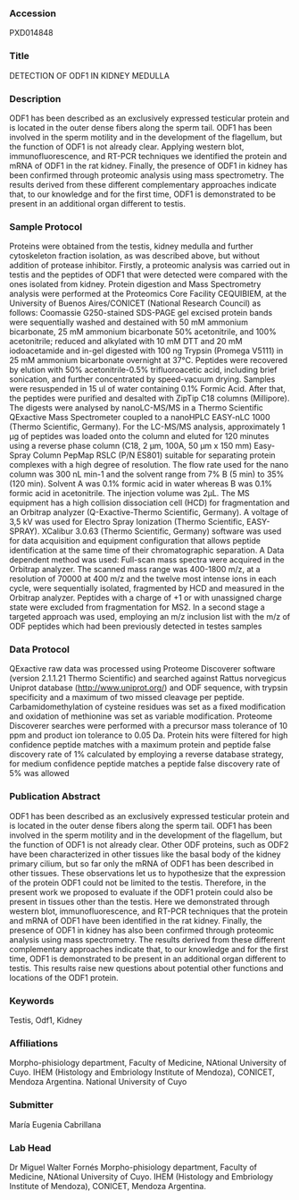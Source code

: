 ### Accession
PXD014848

### Title
DETECTION OF ODF1 IN KIDNEY MEDULLA

### Description
ODF1 has been described as an exclusively expressed testicular protein and is located in the outer dense fibers along the sperm tail. ODF1 has been involved in the sperm motility and in the development of the flagellum, but the function of ODF1 is not already clear. Applying western blot, immunofluorescence, and RT-PCR techniques we identified the protein and mRNA of ODF1 in the rat kidney. Finally, the presence of ODF1 in kidney has been confirmed through proteomic analysis using mass spectrometry. The results derived from these different complementary approaches indicate that, to our knowledge and for the first time, ODF1 is demonstrated to be present in an additional organ different to testis.

### Sample Protocol
Proteins were obtained from the testis, kidney medulla and further cytoskeleton fraction isolation, as was described above, but without addition of protease inhibitor. Firstly, a proteomic analysis was carried out in testis and the peptides of ODF1 that were detected were compared with the ones isolated from kidney. Protein digestion and Mass Spectrometry analysis were performed at the Proteomics Core Facility CEQUIBIEM, at the University of Buenos Aires/CONICET (National Research Council) as follows: Coomassie G250-stained SDS-PAGE gel excised protein bands were sequentially washed and destained with 50 mM ammonium bicarbonate, 25 mM ammonium bicarbonate 50% acetonitrile, and 100% acetonitrile; reduced and alkylated with 10 mM DTT and 20 mM iodoacetamide and in-gel digested with 100 ng Trypsin (Promega V5111) in 25 mM ammonium bicarbonate overnight at 37°C.  Peptides were recovered by elution with 50% acetonitrile-0.5% trifluoroacetic acid, including brief sonication, and further concentrated by speed-vacuum drying. Samples were resuspended in 15 ul of water containing 0.1% Formic Acid. After that, the peptides were purified and desalted with ZipTip C18 columns (Millipore). The digests were analysed by nanoLC-MS/MS in a Thermo Scientific QExactive Mass Spectrometer coupled to a nanoHPLC EASY-nLC 1000 (Thermo Scientific, Germany). For the LC-MS/MS analysis, approximately 1 μg of peptides was loaded onto the column and eluted for 120 minutes using a reverse phase column (C18, 2 µm, 100A, 50 µm x 150 mm) Easy-Spray Column PepMap RSLC (P/N ES801) suitable for separating protein complexes with a high degree of resolution. The flow rate used for the nano column was 300 nL min-1 and the solvent range from 7% B (5 min) to 35% (120 min). Solvent A was 0.1% formic acid in water whereas B was 0.1% formic acid in acetonitrile. The injection volume was 2µL. The MS equipment has a high collision dissociation cell (HCD) for fragmentation and an Orbitrap analyzer (Q-Exactive-Thermo Scientific, Germany). A voltage of 3,5 kV was used for Electro Spray Ionization (Thermo Scientific, EASY-SPRAY). XCalibur 3.0.63 (Thermo Scientific, Germany) software was used for data acquisition and equipment configuration that allows peptide identification at the same time of their chromatographic separation. A Data dependent method was used: Full-scan mass spectra were acquired in the Orbitrap analyzer. The scanned mass range was 400-1800 m/z, at a resolution of 70000 at 400 m/z and the twelve most intense ions in each cycle, were sequentially isolated, fragmented by HCD and measured in the Orbitrap analyzer. Peptides with a charge of +1 or with unassigned charge state were excluded from fragmentation for MS2. In a second stage a targeted approach was used, employing an m/z inclusion list with the m/z of ODF peptides which had been previously detected in testes samples

### Data Protocol
QExactive raw data was processed using Proteome Discoverer software (version 2.1.1.21 Thermo Scientific) and searched against Rattus norvegicus Uniprot database (http://www.uniprot.org/) and ODF sequence, with trypsin specificity and a maximum of two missed cleavage per peptide. Carbamidomethylation of cysteine residues was set as a fixed modification and oxidation of methionine was set as variable modification.  Proteome Discoverer searches were performed with a precursor mass tolerance of 10 ppm and product ion tolerance to 0.05 Da. Protein hits were filtered for high confidence peptide matches with a maximum protein and peptide false discovery rate of 1% calculated by employing a reverse database strategy, for medium confidence peptide matches a peptide false discovery rate of 5% was allowed

### Publication Abstract
ODF1 has been described as an exclusively expressed testicular protein and is located in the outer dense fibers along the sperm tail. ODF1 has been involved in the sperm motility and in the development of the flagellum, but the function of ODF1 is not already clear. Other ODF proteins, such as ODF2 have been characterized in other tissues like the basal body of the kidney primary cilium, but so far only the mRNA of ODF1 has been described in other tissues. These observations let us to hypothesize that the expression of the protein ODF1 could not be limited to the testis. Therefore, in the present work we proposed to evaluate if the ODF1 protein could also be present in tissues other than the testis. Here we demonstrated through western blot, immunofluorescence, and RT-PCR techniques that the protein and mRNA of ODF1 have been identified in the rat kidney. Finally, the presence of ODF1 in kidney has also been confirmed through proteomic analysis using mass spectrometry. The results derived from these different complementary approaches indicate that, to our knowledge and for the first time, ODF1 is demonstrated to be present in an additional organ different to testis. This results raise new questions about potential other functions and locations of the ODF1 protein.

### Keywords
Testis, Odf1, Kidney

### Affiliations
Morpho-phisiology department, Faculty of Medicine, NAtional University of Cuyo. IHEM (Histology and Embriology Institute of Mendoza), CONICET, Mendoza Argentina.
National University of Cuyo

### Submitter
María Eugenia Cabrillana

### Lab Head
Dr Miguel Walter Fornés
Morpho-phisiology department, Faculty of Medicine, NAtional University of Cuyo. IHEM (Histology and Embriology Institute of Mendoza), CONICET, Mendoza Argentina.


